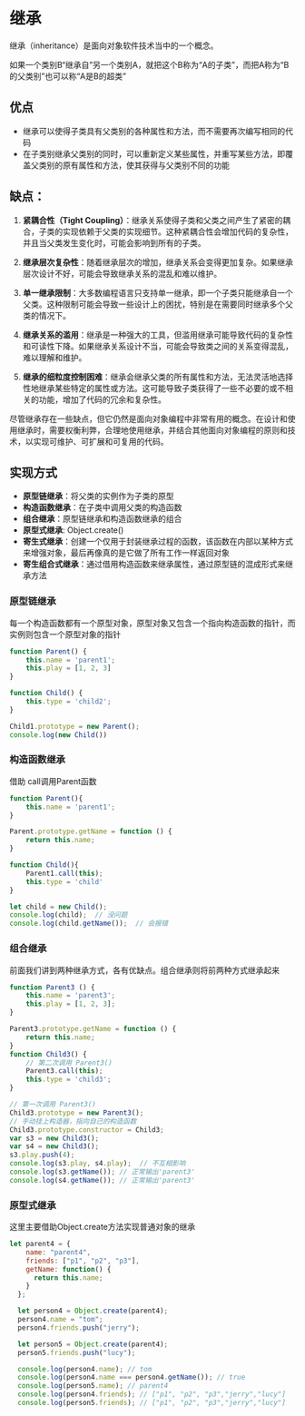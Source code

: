 # 继承

继承（inheritance）是面向对象软件技术当中的一个概念。

如果一个类别B“继承自”另一个类别A，就把这个B称为“A的子类”，而把A称为“B的父类别”也可以称“A是B的超类”

## 优点

- 继承可以使得子类具有父类别的各种属性和方法，而不需要再次编写相同的代码
- 在子类别继承父类别的同时，可以重新定义某些属性，并重写某些方法，即覆盖父类别的原有属性和方法，使其获得与父类别不同的功能

## 缺点：

1. **紧耦合性（Tight Coupling）**：继承关系使得子类和父类之间产生了紧密的耦合，子类的实现依赖于父类的实现细节。这种紧耦合性会增加代码的复杂性，并且当父类发生变化时，可能会影响到所有的子类。

2. **继承层次复杂性**：随着继承层次的增加，继承关系会变得更加复杂。如果继承层次设计不好，可能会导致继承关系的混乱和难以维护。

3. **单一继承限制**：大多数编程语言只支持单一继承，即一个子类只能继承自一个父类。这种限制可能会导致一些设计上的困扰，特别是在需要同时继承多个父类的情况下。

4. **继承关系的滥用**：继承是一种强大的工具，但滥用继承可能导致代码的复杂性和可读性下降。如果继承关系设计不当，可能会导致类之间的关系变得混乱，难以理解和维护。

5. **继承的细粒度控制困难**：继承会继承父类的所有属性和方法，无法灵活地选择性地继承某些特定的属性或方法。这可能导致子类获得了一些不必要的或不相关的功能，增加了代码的冗余和复杂性。

尽管继承存在一些缺点，但它仍然是面向对象编程中非常有用的概念。在设计和使用继承时，需要权衡利弊，合理地使用继承，并结合其他面向对象编程的原则和技术，以实现可维护、可扩展和可复用的代码。

## 实现方式

- **原型链继承**：将父类的实例作为子类的原型
- **构造函数继承**：在子类中调用父类的构造函数
- **组合继承**：原型链继承和构造函数继承的组合
- **原型式继承**: Object.create()
- **寄生式继承**：创建一个仅用于封装继承过程的函数，该函数在内部以某种方式来增强对象，最后再像真的是它做了所有工作一样返回对象
- **寄生组合式继承**：通过借用构造函数来继承属性，通过原型链的混成形式来继承方法

### 原型链继承

每一个构造函数都有一个原型对象，原型对象又包含一个指向构造函数的指针，而实例则包含一个原型对象的指针

```js
function Parent() {
    this.name = 'parent1';
    this.play = [1, 2, 3]
}

function Child() {
    this.type = 'child2';
}

Child1.prototype = new Parent();
console.log(new Child())
```

### 构造函数继承

借助 call调用Parent函数

```js
function Parent(){
    this.name = 'parent1';
}

Parent.prototype.getName = function () {
    return this.name;
}

function Child(){
    Parent1.call(this);
    this.type = 'child'
}

let child = new Child();
console.log(child);  // 没问题
console.log(child.getName());  // 会报错
```

### 组合继承

前面我们讲到两种继承方式，各有优缺点。组合继承则将前两种方式继承起来

```js
function Parent3 () {
    this.name = 'parent3';
    this.play = [1, 2, 3];
}

Parent3.prototype.getName = function () {
    return this.name;
}
function Child3() {
    // 第二次调用 Parent3()
    Parent3.call(this);
    this.type = 'child3';
}

// 第一次调用 Parent3()
Child3.prototype = new Parent3();
// 手动挂上构造器，指向自己的构造函数
Child3.prototype.constructor = Child3;
var s3 = new Child3();
var s4 = new Child3();
s3.play.push(4);
console.log(s3.play, s4.play);  // 不互相影响
console.log(s3.getName()); // 正常输出'parent3'
console.log(s4.getName()); // 正常输出'parent3'
```

### 原型式继承

这里主要借助Object.create方法实现普通对象的继承

```js
let parent4 = {
    name: "parent4",
    friends: ["p1", "p2", "p3"],
    getName: function() {
      return this.name;
    }
  };

  let person4 = Object.create(parent4);
  person4.name = "tom";
  person4.friends.push("jerry");

  let person5 = Object.create(parent4);
  person5.friends.push("lucy");

  console.log(person4.name); // tom
  console.log(person4.name === person4.getName()); // true
  console.log(person5.name); // parent4
  console.log(person4.friends); // ["p1", "p2", "p3","jerry","lucy"]
  console.log(person5.friends); // ["p1", "p2", "p3","jerry","lucy"]
```